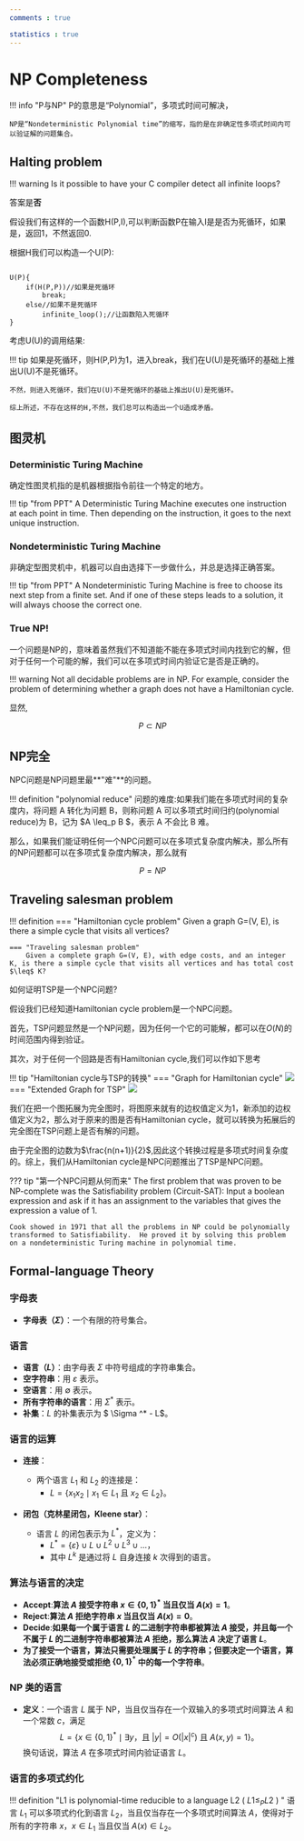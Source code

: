```yaml
---
comments : true

statistics : true
---
```


# NP Completeness

!!! info "P与NP"
    P的意思是“Polynomial”，多项式时间可解决，

    NP是“Nondeterministic Polynomial time”的缩写，指的是在非确定性多项式时间内可以验证解的问题集合。

## Halting problem

!!! warning 
    Is it possible to have your C compiler detect all infinite loops?

答案是**否**

假设我们有这样的一个函数H(P,I),可以判断函数P在输入I是是否为死循环，如果是，返回1，不然返回0.

根据H我们可以构造一个U(P):

``` plaintext

U(P){
    if(H(P,P))//如果是死循环
        break;
    else//如果不是死循环
        infinite_loop();//让函数陷入死循环
}
```

考虑U(U)的调用结果:

!!! tip
    如果是死循环，则H(P,P)为1，进入break，我们在U(U)是死循环的基础上推出U(U)不是死循环。

    不然，则进入死循环，我们在U(U)不是死循环的基础上推出U(U)是死循环。

    综上所述，不存在这样的H,不然，我们总可以构造出一个U造成矛盾。

## 图灵机

### Deterministic Turing Machine

确定性图灵机指的是机器根据指令前往一个特定的地方。

!!! tip "from PPT"
    A Deterministic Turing Machine executes one instruction at each point in time.  Then depending on the instruction, it goes to the next unique instruction.

### Nondeterministic Turing Machine

非确定型图灵机中，机器可以自由选择下一步做什么，并总是选择正确答案。

!!! tip "from PPT"
    A Nondeterministic Turing Machine is free to choose its next step from a finite set.  And if one of these steps leads to a solution, it will always choose the correct one.

###  True NP!

一个问题是NP的，意味着虽然我们不知道能不能在多项式时间内找到它的解，但对于任何一个可能的解，我们可以在多项式时间内验证它是否是正确的。


!!! warning
    Not all decidable problems are in NP.  For example, consider the problem of determining whether a graph does not have a Hamiltonian cycle.


显然,

$$
P \subset NP
$$

## NP完全

NPC问题是NP问题里最**"难"**的问题。

!!! definition "polynomial reduce"
    问题的难度:如果我们能在多项式时间的复杂度内，将问题 A 转化为问题 B，则称问题 A 可以多项式时间归约(polynomial reduce)为 B，记为 $A \leq_p B $，表示 A 不会比 B 难。

那么，如果我们能证明任何一个NPC问题可以在多项式复杂度内解决，那么所有的NP问题都可以在多项式复杂度内解决，那么就有

$$
P=NP
$$

## Traveling salesman problem

!!! definition
    === "Hamiltonian cycle problem"
        Given a graph G=(V, E), is there a simple cycle that visits all vertices?
    
    === "Traveling salesman problem"
        Given a complete graph G=(V, E), with edge costs, and an integer K, is there a simple cycle that visits all vertices and has total cost $\leq$ K?

如何证明TSP是一个NPC问题?

假设我们已经知道Hamiltonian cycle problem是一个NPC问题。

首先，TSP问题显然是一个NP问题，因为任何一个它的可能解，都可以在$O(N)$的时间范围内得到验证。

其次，对于任何一个回路是否有Hamiltonian cycle,我们可以作如下思考

!!! tip "Hamiltonian cycle与TSP的转换"
    === "Graph for Hamiltonian cycle"
        ![](../../image/i1.png)
    === "Extended Graph for TSP"
        ![](../../image/i2.png)

我们在把一个图拓展为完全图时，将图原来就有的边权值定义为1，新添加的边权值定义为2，那么对于原来的图是否有Hamiltonian cycle，就可以转换为拓展后的完全图在TSP问题上是否有解的问题。

由于完全图的边数为$\frac{n(n+1)}{2}$,因此这个转换过程是多项式时间复杂度的。综上，我们从Hamiltonian cycle是NPC问题推出了TSP是NPC问题。

??? tip "第一个NPC问题从何而来"
    The first problem that was proven to be NP-complete was the Satisfiability problem (Circuit-SAT): Input a boolean expression and ask if it has an assignment to the variables that gives the expression a value of 1.
    
    Cook showed in 1971 that all the problems in NP could be polynomially transformed to Satisfiability.  He proved it by solving this problem on a nondeterministic Turing machine in polynomial time.

## Formal-language Theory

### 字母表

- **字母表（$\Sigma$）**：一个有限的符号集合。

### 语言

- **语言（$L$）**：由字母表 $\Sigma$ 中符号组成的字符串集合。
- **空字符串**：用 $\varepsilon$ 表示。
- **空语言**：用 $\emptyset$ 表示。
- **所有字符串的语言**：用 $\Sigma^*$ 表示。
- **补集**：$L$ 的补集表示为 $ \Sigma ^* - L$。

### 语言的运算

- **连接**：
    - 两个语言 $L_1$ 和 $L_2$ 的连接是：
        - $L = \{ x_1x_2 \mid x_1 \in L_1 \text{ 且 } x_2 \in L_2 \}$。

- **闭包（克林星闭包，Kleene star）**：
    - 语言 $L$ 的闭包表示为 $L^*$，定义为：
        - $L^* = \{\varepsilon\} \cup L \cup L^2 \cup L^3 \cup \dots$，
        - 其中 $L^k$ 是通过将 $L$ 自身连接 $k$ 次得到的语言。

### 算法与语言的决定

- **Accept**:**算法 $A$ 接受字符串 $x \in \{0, 1\}^*$ 当且仅当 $A(x) = 1$**。
- **Reject**:**算法 $A$ 拒绝字符串 $x$ 当且仅当 $A(x) = 0$**。
- **Decide**:**如果每一个属于语言 $L$ 的二进制字符串都被算法 $A$ 接受，并且每一个不属于 $L$ 的二进制字符串都被算法 $A$ 拒绝，那么算法 $A$ 决定了语言 $L$**。
- **为了接受一个语言，算法只需要处理属于 $L$ 的字符串；但要决定一个语言，算法必须正确地接受或拒绝 $\{0, 1\}^*$ 中的每一个字符串**。

### NP 类的语言

- **定义**：一个语言 $L$ 属于 NP，当且仅当存在一个双输入的多项式时间算法 $A$ 和一个常数 $c$，满足
    $$
    L = \{ x \in \{0, 1\}^* \mid \exists y \text{，且 } |y| = O(|x|^c) \text{ 且 } A(x, y) = 1 \}。
    $$
    换句话说，算法 $A$ 在多项式时间内验证语言 $L$。


### 语言的多项式约化


!!! definition "L1 is polynomial-time reducible to a language L2 ( $L1 \leq_P L2$ ) "
    语言 $L_1$ 可以多项式约化到语言 $L_2$，当且仅当存在一个多项式时间算法 $A$，使得对于所有的字符串 $x$，$x \in L_1$ 当且仅当 $A(x) \in L_2$。